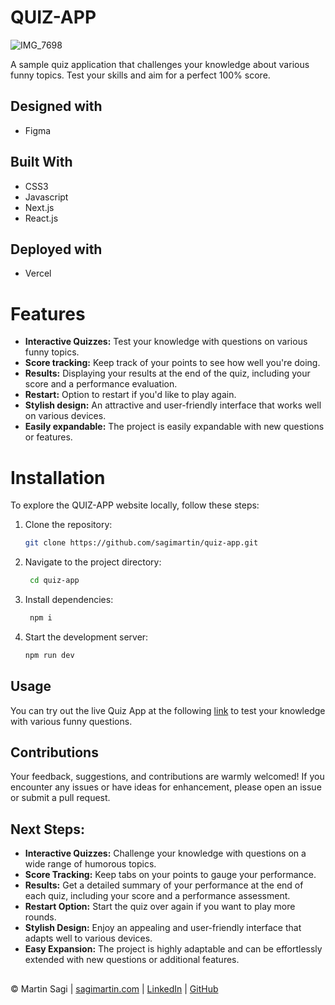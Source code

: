 # QUIZ-APP

![IMG_7698](https://github.com/sagimartin/quiz-app/assets/83271413/8d6e6702-21db-4e4f-b4fe-713af6e1ec98)



A sample quiz application that challenges your knowledge about various funny topics. Test your skills and aim for a perfect 100% score.

## Designed with

- Figma
  

## Built With

- CSS3
- Javascript
- Next.js
- React.js

## Deployed with

- Vercel

  

# Features

- **Interactive Quizzes:** Test your knowledge with questions on various funny topics.
- **Score tracking:** Keep track of your points to see how well you're doing.
- **Results:** Displaying your results at the end of the quiz, including your score and a performance evaluation.
- **Restart:** Option to restart if you'd like to play again.
- **Stylish design:** An attractive and user-friendly interface that works well on various devices.
- **Easily expandable:** The project is easily expandable with new questions or features.



# Installation 

To explore the QUIZ-APP website locally, follow these steps: 

1. Clone the repository:
   ```bash
   git clone https://github.com/sagimartin/quiz-app.git
   
2. Navigate to the project directory:
   ```bash
    cd quiz-app
   
3. Install dependencies:
   ```bash
    npm i

1. Start the development server:
   ```bash
   npm run dev

## Usage

You can try out the live Quiz App at the following [link](https://sagimartin-quiz-app.vercel.app) to test your knowledge with various funny questions.


## Contributions

Your feedback, suggestions, and contributions are warmly welcomed! If you encounter any issues or have ideas for enhancement, please open an issue or submit a pull request.



## Next Steps: 

- **Interactive Quizzes:** Challenge your knowledge with questions on a wide range of humorous topics.
- **Score Tracking:** Keep tabs on your points to gauge your performance.
- **Results:** Get a detailed summary of your performance at the end of each quiz, including your score and a performance assessment.
- **Restart Option:** Start the quiz over again if you want to play more rounds.
- **Stylish Design:** Enjoy an appealing and user-friendly interface that adapts well to various devices.
- **Easy Expansion:** The project is highly adaptable and can be effortlessly extended with new questions or additional features.


##

© Martin Sagi | [sagimartin.com](https://www.sagimartin.com/) | [LinkedIn](https://www.linkedin.com/in/sagimartin/) | [GitHub](https://github.com/sagimartin)

   
